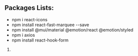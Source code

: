## Packages Lists:
* npm i react-icons
* npm install react-fast-marquee --save
* npm install @mui/material @emotion/react @emotion/styled
* npm i axios
* npm install react-hook-form


<!-- steps for authentication -->
1. 